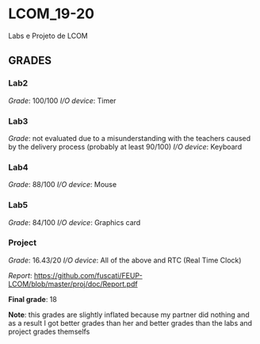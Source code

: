 # LCOM_19-20
Labs e Projeto de LCOM

## GRADES

### Lab2
*Grade*: 100/100
*I/O device*: Timer

### Lab3
*Grade*: not evaluated due to a misunderstanding with the teachers caused by the delivery process (probably at least 90/100)
*I/O device*: Keyboard

### Lab4
*Grade*: 88/100
*I/O device*: Mouse

### Lab5
*Grade*: 84/100
*I/O device*: Graphics card

### Project
*Grade*: 16.43/20
*I/O device*: All of the above and RTC (Real Time Clock)

*Report*: https://github.com/fuscati/FEUP-LCOM/blob/master/proj/doc/Report.pdf


**Final grade**: 18 

**Note**: this grades are slightly inflated because my partner did nothing and as a result I got better grades than her and better grades than the labs and project grades themselfs
